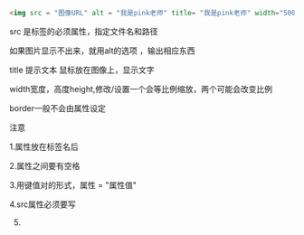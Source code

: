 

~~~html
<img src = "图像URL" alt = "我是pink老师" title= "我是pink老师" width="500" height="45" border="15"/>
~~~

src 是<img>标签的必须属性，指定文件名和路径

如果图片显示不出来，就用alt的选项 ，输出相应东西

title 提示文本 鼠标放在图像上，显示文字

width宽度，高度height,修改/设置一个会等比例缩放，两个可能会改变比例

border一般不会由属性设定

注意

1.属性放在标签名后

2.属性之间要有空格

3.用键值对的形式，属性 = "属性值"

4.src属性必须要写

5.